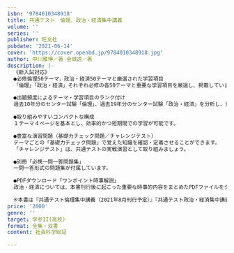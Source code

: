 ```yaml
---
isbn: '9784010348918'
title: 共通テスト　倫理、政治・経済集中講義
volume: ''
series: ''
publisher: 旺文社
pubdate: '2021-06-14'
cover: 'https://cover.openbd.jp/9784010348918.jpg'
author: 中川雅博／著 金城透／著
description: |-
  《新入試対応》
  ●必修倫理50テーマ，政治・経済50テーマと厳選された学習項目
  「倫理」「政治・経済」それぞれ必修の各50テーマと重要な学習項目を厳選し、掲載しています。

  ●出題頻度によるテーマ・学習項目のランク付け
  過去10年分のセンター試験「倫理」、過去19年分のセンター試験「政治・経済」を分析し、重要度を示しています。

  ●取り組みやすいコンパクトな構成
  １テーマ４ページを基本とし、効率的かつ短期間での学習が可能です。

  ●豊富な演習問題（基礎力チェック問題／チャレンジテスト）
  テーマごとの「基礎力チェック問題」で覚えた知識を確認・定着させることができます。
  「チャレンジテスト」は、共通テストの実戦演習として取り組みましょう。

  ●別冊「必携一問一答問題集」
  一問一答形式の問題集が付属しています。

  ●PDFダウンロード「ワンポイント時事解説」
  政治・経済については、本書刊行後に起こった重要な時事的内容をまとめたPDFファイルをダウンロードできます。

  ※本書は『共通テスト倫理集中講義（2021年8月刊行予定）』『共通テスト政治・経済集中講義 四訂版』の本文を一冊にまとめたもので、内容は同じです。
price: '2000'
genre: ''
target: 学参II(高校)
format: 全集・双書
content: 社会科学総記

---
```

